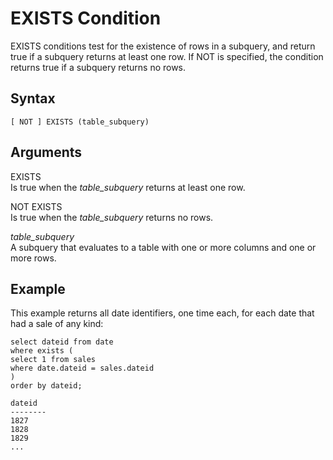 # EXISTS Condition<a name="r_exists_condition"></a>

EXISTS conditions test for the existence of rows in a subquery, and return true if a subquery returns at least one row\. If NOT is specified, the condition returns true if a subquery returns no rows\.

## Syntax<a name="r_exists_condition-synopsis"></a>

```
[ NOT ] EXISTS (table_subquery)
```

## Arguments<a name="r_exists_condition-arguments"></a>

 EXISTS   
Is true when the *table\_subquery* returns at least one row\.

NOT EXISTS   
Is true when the *table\_subquery* returns no rows\.

 *table\_subquery*   
A subquery that evaluates to a table with one or more columns and one or more rows\.

## Example<a name="r_exists_condition-example"></a>

This example returns all date identifiers, one time each, for each date that had a sale of any kind:

```
select dateid from date
where exists (
select 1 from sales
where date.dateid = sales.dateid
)
order by dateid;

dateid
--------
1827
1828
1829
...
```